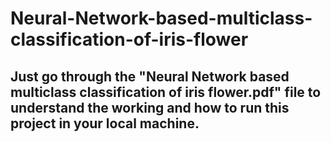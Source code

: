 # Neural-Network-based-multiclass-classification-of-iris-flower
## Just go through the "Neural Network based multiclass classification of iris flower.pdf" file to understand the working and how to run this project in your local machine.
